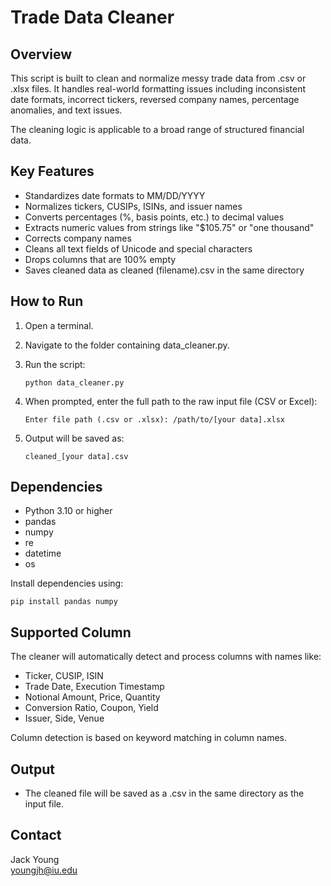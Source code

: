# Trade Data Cleaner

## Overview

This script is built to clean and normalize messy trade data from .csv or .xlsx files. It handles real-world formatting issues including inconsistent date formats, incorrect tickers, reversed company names, percentage anomalies, and text issues.

The cleaning logic is applicable to a broad range of structured financial data.

## Key Features
- Standardizes date formats to MM/DD/YYYY
- Normalizes tickers, CUSIPs, ISINs, and issuer names
- Converts percentages (%, basis points, etc.) to decimal values
- Extracts numeric values from strings like "$105.75" or "one thousand"
- Corrects company names
- Cleans all text fields of Unicode and special characters
- Drops columns that are 100% empty
- Saves cleaned data as cleaned (filename).csv in the same directory

## How to Run

1. Open a terminal.

2. Navigate to the folder containing data_cleaner.py.

3. Run the script:

       python data_cleaner.py

4. When prompted, enter the full path to the raw input file (CSV or Excel):

       Enter file path (.csv or .xlsx): /path/to/[your data].xlsx

5. Output will be saved as:

       cleaned_[your data].csv

## Dependencies

- Python 3.10 or higher
- pandas
- numpy
- re
- datetime
- os

Install dependencies using:

    pip install pandas numpy

## Supported Column

The cleaner will automatically detect and process columns with names like:

- Ticker, CUSIP, ISIN
- Trade Date, Execution Timestamp
- Notional Amount, Price, Quantity
- Conversion Ratio, Coupon, Yield
- Issuer, Side, Venue

Column detection is based on keyword matching in column names.

## Output

- The cleaned file will be saved as a .csv in the same directory as the input file.

## Contact

Jack Young  
youngjh@iu.edu
